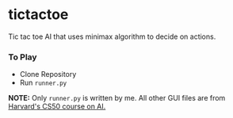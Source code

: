 # tictactoe
Tic tac toe AI that uses minimax algorithm to decide on actions. 

### To Play
* Clone Repository
* Run ```runner.py```


 **NOTE:** Only ```runner.py``` is written by me. All other GUI files are from [Harvard's CS50 course on AI.](https://www.edx.org/professional-certificate/harvardx-computer-science-for-artifical-intelligence)
